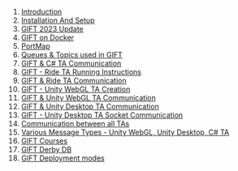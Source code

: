 1) [Introduction](Introduction.md)
2) [Installation And Setup](Installation-And-Setup.md)
3) [GIFT 2023 Update](GIFT-2023-Update.md)
4) [GIFT on Docker](Docker.md)
5) [PortMap](PortMap.md)
6) [Queues & Topics used in GIFT](QueuesAndTopics.md)
7) [GIFT & C# TA Communication](GIFTCSharpTACommunication.md)
8) [GIFT - Ride TA Running Instructions](GIFTUnityRIDEAppRun.md)
9) [GIFT & Ride TA Communication](GIFTRideCommunication.md)
10) [GIFT - Unity WebGL TA Creation](GIFTUnityAppBuildRunGuide.md)
11) [GIFT & Unity WebGL TA Communication](GIFTUnityCommunication.md)
12) [GIFT & Unity Desktop TA Communication](GIFTUnityDesktopAppGuide.md)
13) [GIFT - Unity Desktop TA Socket Communication](GIFTUnitySocketCommunication.md)
14) [Communication between all TAs](TrainingApps.md)
15) [Various Message Types - Unity WebGL, Unity Desktop, C# TA](MessagingSystems.md)
16) [GIFT Courses](GIFTCourse.md)
17) [GIFT Derby DB](GIFTDerbyDB.md)
18) [GIFT Deployment modes](GIFTDeploymentModes.md)